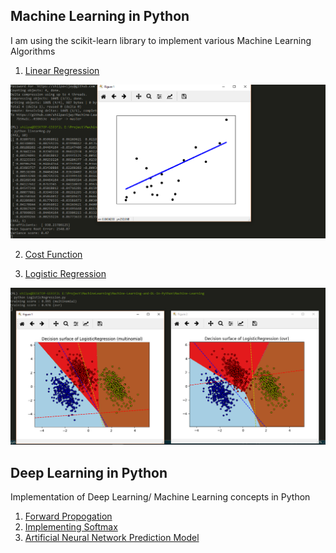Machine Learning in Python
----------------------------

I am using the scikit-learn library to implement various Machine Learning Algorithms

1. [Linear Regression](Machine-Learning/linearReg.py)

![LinearReg Screenshot](Machine-Learning/LinearRegScreenshot.PNG)

2. [Cost Function](Machine-Learning/CostFunction_LinearReg.py)

3. [Logistic Regression](Machine-Learning/LogisticRegression.py)

![LogisticReg Screenshot](Machine-Learning/LogisticReg.png)

Deep Learning in Python
----------------------------

Implementation of Deep Learning/ Machine Learning concepts in Python

1. [Forward Propogation](Deep-Learning/forwardProp.py)
2. [Implementing Softmax](Deep-Learning/softmax.py)
3. [Artificial Neural Network Prediction Model](Deep-Learning/ann_predict.py)
